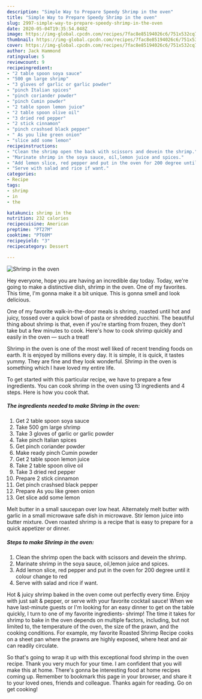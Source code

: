 ```yaml
---
description: "Simple Way to Prepare Speedy Shrimp in the oven"
title: "Simple Way to Prepare Speedy Shrimp in the oven"
slug: 2997-simple-way-to-prepare-speedy-shrimp-in-the-oven
date: 2020-05-04T19:35:54.048Z
image: https://img-global.cpcdn.com/recipes/7fac8e85194026c6/751x532cq70/shrimp-in-the-oven-recipe-main-photo.jpg
thumbnail: https://img-global.cpcdn.com/recipes/7fac8e85194026c6/751x532cq70/shrimp-in-the-oven-recipe-main-photo.jpg
cover: https://img-global.cpcdn.com/recipes/7fac8e85194026c6/751x532cq70/shrimp-in-the-oven-recipe-main-photo.jpg
author: Jack Hammond
ratingvalue: 5
reviewcount: 9
recipeingredient:
- "2 table spoon soya sauce"
- "500 gm large shrimp"
- "3 gloves of garlic or garlic powder"
- "pinch Italian spices"
- "pinch coriander powder"
- "pinch Cumin powder"
- "2 table spoon lemon juice"
- "2 table spoon olive oil"
- "3 dried red pepper"
- "2 stick cinnamon"
- "pinch crashsed black pepper"
- " As you like green onion"
- "slice add some lemon"
recipeinstructions:
- "Clean the shrimp open the back with scissors and devein the shrimp."
- "Marinate shrimp in the soya sauce, oil,lemon juice and spices."
- "Add lemon slice, red pepper and put in the oven for 200 degree until it colour change to red"
- "Serve with salad and rice if want."
categories:
- Recipe
tags:
- shrimp
- in
- the

katakunci: shrimp in the 
nutrition: 232 calories
recipecuisine: American
preptime: "PT27M"
cooktime: "PT60M"
recipeyield: "3"
recipecategory: Dessert

---
```



![Shrimp in the oven](https://img-global.cpcdn.com/recipes/7fac8e85194026c6/751x532cq70/shrimp-in-the-oven-recipe-main-photo.jpg)

Hey everyone, hope you are having an incredible day today. Today, we're going to make a distinctive dish, shrimp in the oven. One of my favorites. This time, I'm gonna make it a bit unique. This is gonna smell and look delicious.

One of my favorite walk-in-the-door meals is shrimp, roasted until hot and juicy, tossed over a quick bowl of pasta or shredded zucchini. The beautiful thing about shrimp is that, even if you&#39;re starting from frozen, they don&#39;t take but a few minutes to cook. Here&#39;s how to cook shrimp quickly and easily in the oven — such a treat!

Shrimp in the oven is one of the most well liked of recent trending foods on earth. It is enjoyed by millions every day. It is simple, it is quick, it tastes yummy. They are fine and they look wonderful. Shrimp in the oven is something which I have loved my entire life.


To get started with this particular recipe, we have to prepare a few ingredients. You can cook shrimp in the oven using 13 ingredients and 4 steps. Here is how you cook that.

<!--inarticleads1-->

##### The ingredients needed to make Shrimp in the oven:

1. Get 2 table spoon soya sauce
1. Take 500 gm large shrimp
1. Take 3 gloves of garlic or garlic powder
1. Take pinch Italian spices
1. Get pinch coriander powder
1. Make ready pinch Cumin powder
1. Get 2 table spoon lemon juice
1. Take 2 table spoon olive oil
1. Take 3 dried red pepper
1. Prepare 2 stick cinnamon
1. Get pinch crashsed black pepper
1. Prepare  As you like green onion
1. Get slice add some lemon


Melt butter in a small saucepan over low heat. Alternately melt butter with garlic in a small microwave safe dish in microwave. Stir lemon juice into butter mixture. Oven roasted shrimp is a recipe that is easy to prepare for a quick appetizer or dinner. 

<!--inarticleads2-->

##### Steps to make Shrimp in the oven:

1. Clean the shrimp open the back with scissors and devein the shrimp.
1. Marinate shrimp in the soya sauce, oil,lemon juice and spices.
1. Add lemon slice, red pepper and put in the oven for 200 degree until it colour change to red
1. Serve with salad and rice if want.


Hot &amp; juicy shrimp baked in the oven come out perfectly every time. Enjoy with just salt &amp; pepper, or serve with your favorite cocktail sauce! When we have last-minute guests or I&#39;m looking for an easy dinner to get on the table quickly, I turn to one of my favorite ingredients- shrimp! The time it takes for shrimp to bake in the oven depends on multiple factors, including, but not limited to, the temperature of the oven, the size of the prawn, and the cooking conditions. For example, my favorite Roasted Shrimp Recipe cooks on a sheet pan where the prawns are highly exposed, where heat and air can readily circulate. 

So that's going to wrap it up with this exceptional food shrimp in the oven recipe. Thank you very much for your time. I am confident that you will make this at home. There's gonna be interesting food at home recipes coming up. Remember to bookmark this page in your browser, and share it to your loved ones, friends and colleague. Thanks again for reading. Go on get cooking!

